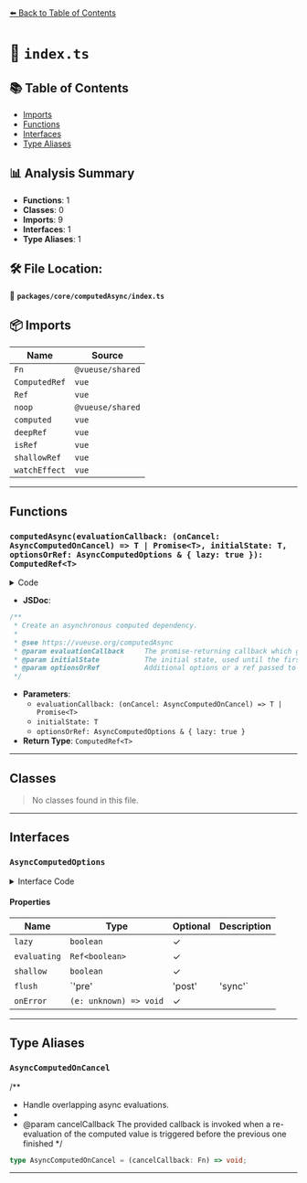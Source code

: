 [⬅️ Back to Table of Contents](../../../index.md)

# 📄 `index.ts`

## 📚 Table of Contents

- [Imports](#imports)
- [Functions](#functions)
- [Interfaces](#interfaces)
- [Type Aliases](#type-aliases)

## 📊 Analysis Summary

- **Functions**: 1
- **Classes**: 0
- **Imports**: 9
- **Interfaces**: 1
- **Type Aliases**: 1

## 🛠️ File Location:
📂 **`packages/core/computedAsync/index.ts`**

## 📦 Imports

| Name | Source |
|------|--------|
| `Fn` | `@vueuse/shared` |
| `ComputedRef` | `vue` |
| `Ref` | `vue` |
| `noop` | `@vueuse/shared` |
| `computed` | `vue` |
| `deepRef` | `vue` |
| `isRef` | `vue` |
| `shallowRef` | `vue` |
| `watchEffect` | `vue` |


---

## Functions

### `computedAsync(evaluationCallback: (onCancel: AsyncComputedOnCancel) => T | Promise<T>, initialState: T, optionsOrRef: AsyncComputedOptions & { lazy: true }): ComputedRef<T>`

<details><summary>Code</summary>

```ts
export function computedAsync<T>(
  evaluationCallback: (onCancel: AsyncComputedOnCancel) => T | Promise<T>,
  initialState: T,
  optionsOrRef: AsyncComputedOptions & { lazy: true },
): ComputedRef<T>
```
</details>

- **JSDoc**:
```ts
/**
 * Create an asynchronous computed dependency.
 *
 * @see https://vueuse.org/computedAsync
 * @param evaluationCallback     The promise-returning callback which generates the computed value
 * @param initialState           The initial state, used until the first evaluation finishes
 * @param optionsOrRef           Additional options or a ref passed to receive the updates of the async evaluation
 */
```

- **Parameters**:
  - `evaluationCallback: (onCancel: AsyncComputedOnCancel) => T | Promise<T>`
  - `initialState: T`
  - `optionsOrRef: AsyncComputedOptions & { lazy: true }`
- **Return Type**: `ComputedRef<T>`

---

## Classes

> No classes found in this file.


---

## Interfaces

### `AsyncComputedOptions`

<details><summary>Interface Code</summary>

```ts
export interface AsyncComputedOptions {
  /**
   * Should value be evaluated lazily
   *
   * @default false
   */
  lazy?: boolean

  /**
   * Ref passed to receive the updated of async evaluation
   */
  evaluating?: Ref<boolean>

  /**
   * Use shallowRef
   *
   * @default true
   */
  shallow?: boolean

  /**
   * The flush option allows for greater control over the timing of a history point, default to `pre`
   *
   * Possible values: `pre`, `post`, `sync`
   *
   * It works in the same way as the flush option in watch and watch effect in vue reactivity
   * @default 'pre'
   */
  flush?: 'pre' | 'post' | 'sync'

  /**
   * Callback when error is caught.
   */
  onError?: (e: unknown) => void
}
```
</details>

#### Properties

| Name | Type | Optional | Description |
|------|------|----------|-------------|
| `lazy` | `boolean` | ✓ |  |
| `evaluating` | `Ref<boolean>` | ✓ |  |
| `shallow` | `boolean` | ✓ |  |
| `flush` | `'pre' | 'post' | 'sync'` | ✓ |  |
| `onError` | `(e: unknown) => void` | ✓ |  |


---

## Type Aliases

### `AsyncComputedOnCancel`

/**
 * Handle overlapping async evaluations.
 *
 * @param cancelCallback The provided callback is invoked when a re-evaluation of the computed value is triggered before the previous one finished
 */

```ts
type AsyncComputedOnCancel = (cancelCallback: Fn) => void;
```


---